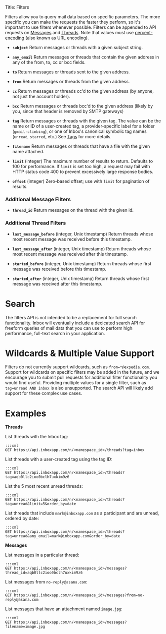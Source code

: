 Title: Filters

Filters allow you to query mail data based on specific parameters. The more specific you can make the requests the faster they perform, so it's important to use filters whenever possible. Filters can be appended to API requests on [Messages](#messages) and [Threads](#threads). Note that values must use [percent-encoding](http://en.wikipedia.org/wiki/Percent-encoding) (also known as URL encoding).

* **`subject`** Return messages or threads with a given subject string.

* **`any_email`** Return messages or threads that contain the given address in any of the from, to, cc or bcc fields.

* **`to`** Return messages or threads sent to the given address.

* **`from`** Return messages or threads from the given address.

* **`cc`** Return messages or threads cc'd to the given address (by anyone, not just the account holder).

* **`bcc`** Return messages or threads bcc'd to the given address (likely by you, since that header is removed by SMTP gateways)

* **`tag`** Return messages or threads with the given tag. The value can be the name or ID of a user-created tag, a provider-specific label for a folder (`gmail-climbing`), or one of Inbox's canonical symbolic tag names (`unread`, `starred`, etc.)  See [Tags](#tags) for more details.

* **`filename`** Return messages or threads that have a file with the given name attached.

* **`limit`** (integer) The maximum number of results to return. Defaults to 100 for performance. If `limit` is set too high, a request may fail with HTTP status code 400 to prevent excessively large response bodies.

* **`offset`** (integer) Zero-based offset; use with `limit` for pagination of results.

### Additional Message Filters

* **`thread_id`** Return messages on the thread with the given id.

### Additional Thread Filters

* **`last_message_before`** (integer, Unix timestamp) Return threads whose most recent message was received before this timestamp.

* **`last_message_after`** (integer, Unix timestamp) Return threads whose most recent message was received after this timestamp.

* **`started_before`** (integer, Unix timestamp) Return threads whose first message was received before this timestamp.

* **`started_after`** (integer, Unix timestamp) Return threads whose first message was received after this timestamp.


# Search

The filters API is not intended to be a replacement for full search functionality. Inbox will eventually include a decicated search API for freeform queries of mail data that you can use to perform high performance, full-text search in your application.


# Wildcards & Multiple Value Support

Filters do not currently support wildcards, such as `from=*@expedia.com`. Support for wildcards on specific filters may be added in the future, and we encourage you to submit pull requests for additional filter functionality you would find useful. Providing multiple values for a single filter, such as `tag=unread AND inbox` is also unsupported. The search API will likely add support for these complex use cases.


# Examples

**Threads**

List threads with the Inbox tag:

```
:::xml
GET https://api.inboxapp.com/n/<namespace_id>/threads?tag=inbox
```

List threads with a user-created tag using the tag ID:

```
:::xml
GET https://api.inboxapp.com/n/<namespace_id>/threads?tag=aqb0llc2ioo0bclh7uxkim9z6
```

List the 5 most recent unread threads:

```
:::xml
GET https://api.inboxapp.com/n/<namespace_id>/threads?tag=unread&limit=5&order_by=date
```

List threads that include `mark@inboxapp.com` as a participant and are unread, ordered by date:

```
:::xml
GET https://api.inboxapp.com/n/<namespace_id>/threads?tag=unread&any_email=mark@inboxapp.com&order_by=date
```


**Messages**

List messages in a particular thread:

```
:::xml
GET https://api.inboxapp.com/n/<namespace_id>/messages?thread_id=aqb0llc2ioo0bclh7uxkim9z6
```

List messages from `no-reply@asana.com`:

```
:::xml
GET https://api.inboxapp.com/n/<namespace_id>/messages?from=no-reply@asana.com
```

List messages that have an attachment named `image.jpg`:

```
:::xml
GET https://api.inboxapp.com/n/<namespace_id>/messages?filename=image.jpg
```
